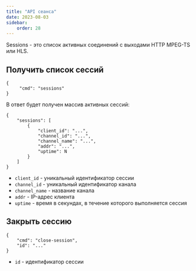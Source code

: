 ```yaml
---
title: "API сеанса"
date: 2023-08-03
sidebar:
    order: 28
---
```


Sessions - это список активных соединений с выходами HTTP MPEG-TS или HLS.

## Получить список сессий[](/ru/astra/admin-guide/session#get-session-list)

```
{
     "cmd": "sessions"
}
```

В ответ будет получен массив активных сессий:

```
{
    "sessions": [
        {
            "client_id": "...",
            "channel_id": "...",
            "channel_name": "...",
            "addr": "...",
            "uptime": N
        }
    ]
}
```

- `client_id` - уникальный идентификатор сессии
- `channel_id` - уникальный идентификатор канала
- `channel_name` - название канала
- `addr` - IP-адрес клиента
- `uptime` - время в секундах, в течение которого выполняется сессия

## Закрыть сессию[](/ru/astra/admin-guide/session#close-session)

```
{
    "cmd": "close-session",
    "id": "..."
}
```

- `id` - идентификатор сессии
